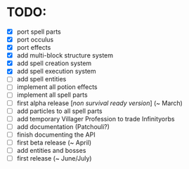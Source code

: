 # TODO:
- [x] port spell parts
- [x] port occulus
- [x] port effects
- [x] add multi-block structure system
- [x] add spell creation system
- [x] add spell execution system
- [ ] add spell entities
- [ ] implement all potion effects
- [ ] implement all spell parts
- [ ] first alpha release [_non survival ready version_] (~ March)
- [ ] add particles to all spell parts
- [ ] add temporary Villager Profession to trade Infinityorbs
- [ ] add documentation (Patchouli?)
- [ ] finish documenting the API
- [ ] first beta release (~ April)
- [ ] add entities and bosses
- [ ] first release (~ June/July)
